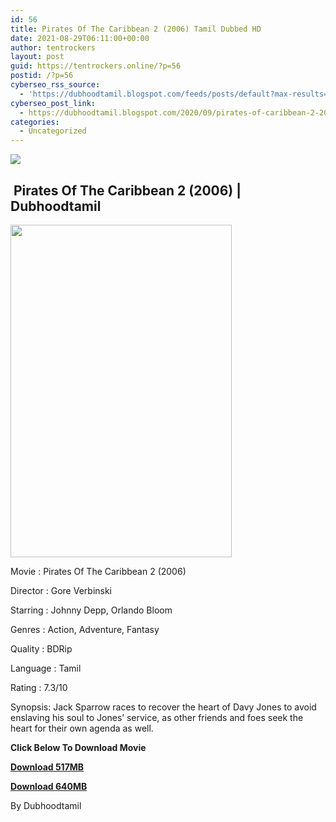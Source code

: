```yaml
---
id: 56
title: Pirates Of The Caribbean 2 (2006) Tamil Dubbed HD
date: 2021-08-29T06:11:00+00:00
author: tentrockers
layout: post
guid: https://tentrockers.online/?p=56
postid: /?p=56
cyberseo_rss_source:
  - 'https://dubhoodtamil.blogspot.com/feeds/posts/default?max-results=150&start-index=1'
cyberseo_post_link:
  - https://dubhoodtamil.blogspot.com/2020/09/pirates-of-caribbean-2-2006-tamil.html
categories:
  - Uncategorized
---
```

<div class="media_block">
  <img src="https://1.bp.blogspot.com/-zrOejmPrqiA/X3Lm0x23COI/AAAAAAAAClE/9_B7MKzjTgkWsHh5o9o7j-P0LV4f2_YOACNcBGAsYHQ/s72-w354-h532-c/Pirates-Of-The-Caribbean-Poster-MyPosterCollection.com-11.jpg" class="media_thumbnail" />
</div>

## &nbsp;Pirates Of The Caribbean 2 (2006) | Dubhoodtamil

<div class="separator">
  <a href="https://1.bp.blogspot.com/-zrOejmPrqiA/X3Lm0x23COI/AAAAAAAAClE/9_B7MKzjTgkWsHh5o9o7j-P0LV4f2_YOACNcBGAsYHQ/s1500/Pirates-Of-The-Caribbean-Poster-MyPosterCollection.com-11.jpg" imageanchor="1"><img loading="lazy" border="0" data-original-height="1500" data-original-width="1000" height="532" src="https://1.bp.blogspot.com/-zrOejmPrqiA/X3Lm0x23COI/AAAAAAAAClE/9_B7MKzjTgkWsHh5o9o7j-P0LV4f2_YOACNcBGAsYHQ/w354-h532/Pirates-Of-The-Caribbean-Poster-MyPosterCollection.com-11.jpg" width="354" /></a>
</div>

Movie	<span></span>:	<span></span>Pirates Of The Caribbean 2 (2006)&nbsp;

Director	<span></span>:	<span></span>Gore Verbinski&nbsp;

Starring	<span></span>:	<span></span>Johnny Depp, Orlando Bloom&nbsp;

Genres	<span></span>:	<span></span>Action, Adventure, Fantasy&nbsp;

Quality	<span></span>:	<span></span>BDRip&nbsp;

Language	<span></span>:	<span></span>Tamil&nbsp;

Rating	<span></span>:	<span></span>7.3/10&nbsp;

Synopsis: Jack Sparrow races to recover the heart of Davy Jones to avoid enslaving his soul to Jones&#8217; service, as other friends and foes seek the heart for their own agenda as well.

<span><b>Click Below To Download Movie</b></span>

<span><b><a href="https://oncehelp.com/p-o-c-2-1" target="_blank" rel="noopener">Download&nbsp;517MB</a></b></span>

<span><b><a href="https://oncehelp.com/p-o-c-2-2" target="_blank" rel="noopener">Download 640MB</a></b></span>

By Dubhoodtamil